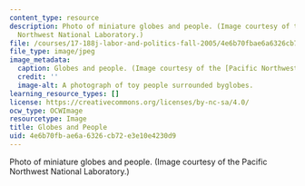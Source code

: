 ```yaml
---
content_type: resource
description: Photo of miniature globes and people. (Image courtesy of the Pacific
  Northwest National Laboratory.)
file: /courses/17-188j-labor-and-politics-fall-2005/4e6b70fbae6a6326cb72e3e10e4230d9_17-188jf05.jpg
file_type: image/jpeg
image_metadata:
  caption: Globes and people. (Image courtesy of the [Pacific Northwest National Laboratory](http://www.pnl.gov/).)
  credit: ''
  image-alt: A photograph of toy people surrounded byglobes.
learning_resource_types: []
license: https://creativecommons.org/licenses/by-nc-sa/4.0/
ocw_type: OCWImage
resourcetype: Image
title: Globes and People
uid: 4e6b70fb-ae6a-6326-cb72-e3e10e4230d9
---
```

Photo of miniature globes and people. (Image courtesy of the Pacific Northwest National Laboratory.)